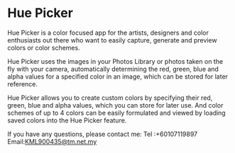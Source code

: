 # Hue Picker

Hue Picker is a color focused app for the artists, designers and color enthusiasts out there who want to easily capture, generate and preview colors or color schemes.

Hue Picker uses the images in your Photos Library or photos taken on the fly with your camera, automatically determining the red, green, blue and alpha values for a specified color in an image, which can be stored for later reference. 

Hue Picker allows you to create custom colors by specifying their red, green, blue and alpha values, which you can store for later use. And color schemes of up to 4 colors can be easily formulated and viewed by loading saved colors into the Hue Picker feature.

If you have any questions, please contact me: 
Tel :+60107119897 
Email:KML900435@tm.net.my
